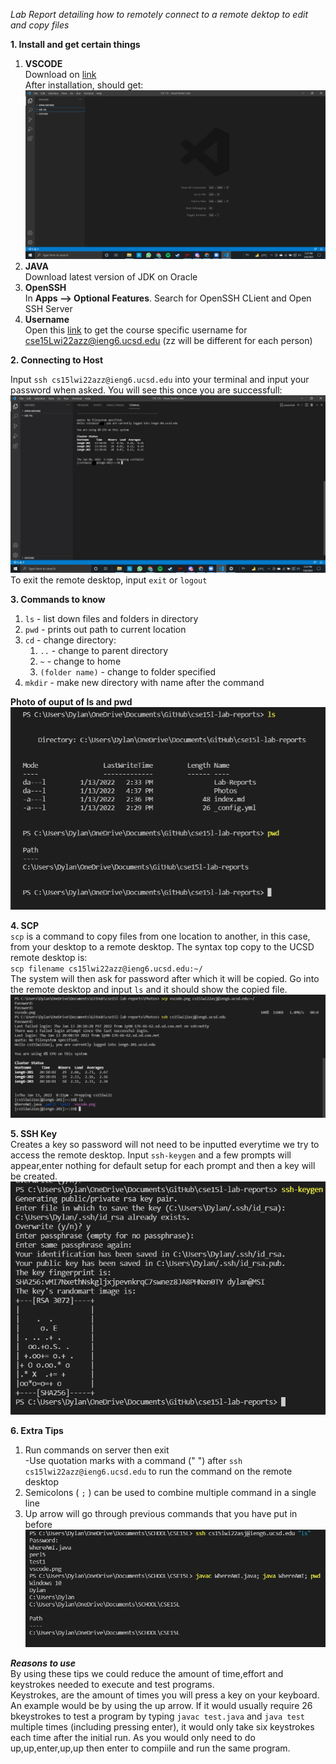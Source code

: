*Lab Report detailing how to remotely connect to a remote dektop to edit and copy files* <br/>

**1. Install and get certain things**<br/>
1. **VSCODE**<br/>
 Download on [link](https://code.visualstudio.com/)<br/>
 After installation, should get:![image](../Photos/vscode.png)
2. **JAVA**<br/>
Download latest version of JDK on Oracle
3. **OpenSSH**<br/>
In **Apps --> Optional Features**. Search for OpenSSH CLient and Open SSH Server
4. **Username**<br/>
Open this [link](https://sdacs.ucsd.edu/~icc/index.php) to get the course specific username for cse15Lwi22azz@ieng6.ucsd.edu (zz will be different for each person)

**2. Connecting to Host**<br/>

Input `ssh cs15lwi22azz@ieng6.ucsd.edu` into your terminal and input your password when asked.
You will see this once you are successfull:
![Image](../Photos/ssh-success.jpg)<br/>
To exit the remote desktop, input `exit` or `logout`

**3. Commands to know**<br/>

1. `ls` - list down files and folders in directory
2. `pwd` - prints out path to current location
3. `cd` - change directory: <br/>
   1. `..` - change to parent directory
   2. `~` - change to home
   3. `(folder name)` - change to folder specified
4. `mkdir` - make new directory with name after the command

**Photo of ouput of ls and pwd**<br/>
![image](../Photos/commands.png)

**4. SCP**<br/>
`scp` is a command to copy files from one location to another, in this case, from your desktop to a remote desktop.
The syntax top copy to the UCSD remote desktop is:<br/>
`scp filename cs15lwi22azz@ieng6.ucsd.edu:~/`<br/>
The system will then ask for password after which it will be copied.
Go into the remote desktop and input `ls` and it should show the copied file.
![image](../Photos/scp-success.png)

**5. SSH Key**<br>
Creates a key so password will not need to be inputted everytime we try to access the remote desktop.
Input `ssh-keygen` and a few prompts will appear,enter nothing for default setup for each prompt and then a key will be created.
![Image](../Photos/ssh-key.png)

**6. Extra Tips**<br/>
1. Run commands on server then exit<br/>
  -Use quotation marks with a command (" ") after `ssh cs15lwi22azz@ieng6.ucsd.edu` to run the command on the remote desktop<br/>
2. Semicolons ( `;` ) can be used to combine multiple command in a single line<br/>
3. Up arrow will go through previous commands that you have put in before
![Image](../Photos/extra.png)

***Reasons to use***<br/>
By using these tips we could reduce the amount of time,effort and keystrokes needed to execute and test programs.<br/> Keystrokes, are the amount of times you will press a key on your keyboard.<br/>
An example would be by using the up arrow. If it would usually require 26 bkeystrokes to test a program by typing `javac test.java` and `java test` multiple times (including pressing enter), it would only take six keystrokes each time after the initial run. As you would only need to do up,up,enter,up,up then enter to compiile and run the same program.




